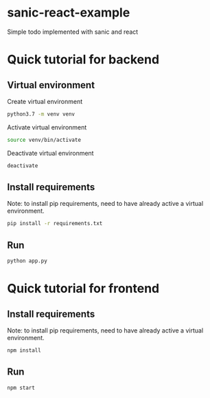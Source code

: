 
# sanic-react-example
Simple todo implemented with sanic and react


# Quick tutorial for backend

## Virtual environment

Create virtual environment
```sh
python3.7 -m venv venv
```
Activate virtual environment
```sh
source venv/bin/activate
```
Deactivate virtual environment
```sh
deactivate
```
## Install requirements
Note: to install pip requirements, need to have already active a virtual environment.
```sh
pip install -r requirements.txt
```

## Run

```sh
python app.py
```

# Quick tutorial for frontend

## Install requirements
Note: to install pip requirements, need to have already active a virtual environment.
```sh
npm install
```

## Run

```sh
npm start
```